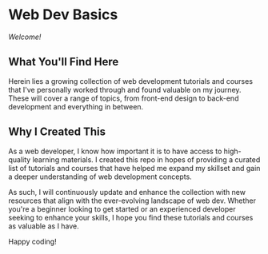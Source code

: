# Web Dev Basics
_Welcome!_

## What You'll Find Here
Herein lies a growing collection of web development tutorials and courses that I've personally worked through and found valuable on my journey. These will cover a range of topics, from front-end design to back-end development and everything in between. 

## Why I Created This
As a web developer, I know how important it is to have access to high-quality learning materials. I created this repo in hopes of providing a curated list of tutorials and courses that have helped me expand my skillset and gain a deeper understanding of web development concepts.

As such, I will continuously update and enhance the collection with new resources that align with the ever-evolving landscape of web dev. Whether you're a beginner looking to get started or an experienced developer seeking to enhance your skills, I hope you find these tutorials and courses as valuable as I have.

Happy coding!
